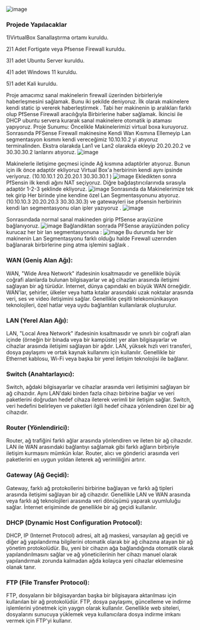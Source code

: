 ![image](https://github.com/hasankilic0663/DHCP-Server-with-PFSense/assets/101570706/1b2d3813-fdc9-494f-9457-9269b37b3619)
### Projede Yapılacaklar

1)VirtualBox Sanallaştırma ortamı kuruldu.

2)1 Adet Fortigate veya Pfsense Firewall kuruldu.

3)1 adet Ubuntu Server kuruldu.

4)1 adet Windows 11 kuruldu.

5)1 adet Kali  kuruldu.

Proje amacımız sanal makinelerin firewall üzerinden birbirleriyle haberleşmesini sağlamak. Bunu iki şekilde deniyoruz. İlk olarak makinelere kendi static ip vererek haberleştirmek . Tabi her makinenin ip aralıkları farklı olup PfSense Firewall aracılığıyla Birbirlerine haber sağlamak. İkincisi ile DHCP ubuntu servera kurarak sanal makinelere otomatik ip ataması yapıyoruz. 
Proje Sunumu: Öncelikle Makinelerimizi virtual boxa kuruyoruz. Sonrasında PFSense Firewall makinesine Kendi Wan Kısmına Ellemeyip Lan segmentasyon  kısmını kendi vereceğimiz 10.10.10.2 yi atıyoruz terminalinden.
Ekstra olarakda Lan1 ve Lan2 olarakda ekleyip 20.20.20.2 ve 30.30.30.2 lanlarını atıyoruz. 
![image](https://github.com/hasankilic0663/DHCP-Server-with-PFSense/assets/101570706/a2a2024e-eccb-4e88-aa59-01cf4bbb35cd)

Makinelerle iletişime geçmesi içinde Ağ kısmına adaptörler atıyoruz. Bunun için ilk önce adaptör ekliyoruz Virtual Box'a herbirinin kendi aynı ipsinde veriyoruz. (10.10.10.1 20.20.20.1 30.30.30.1 )
![image](https://github.com/hasankilic0663/DHCP-Server-with-PFSense/assets/101570706/8360bc55-ac34-4ebe-8bef-a17ad9282773)
Ekledikten sonra PfSensin ilk kendi ağını NAT seçiyoruz. Diğre bağdaştırıcılarınıda sırasıyla adaptör 1-2-3 şeklinde ekliyoruz.
![image](https://github.com/hasankilic0663/DHCP-Server-with-PFSense/assets/101570706/5c92abeb-8d77-44cf-ba7e-7057d1ccd637)
Sonrasında da Makinelerimize tek tek girip Her birinde yine kendine özel Lan Segmentasyonunu atıyoruz. (10.10.10.3 20.20.20.3 30.30.30.3) ve gatewayleri ise pfsensin herbirinin kendi lan segmentasyonu olan ipler yazıyoruz .
![image](https://github.com/hasankilic0663/DHCP-Server-with-PFSense/assets/101570706/b3c5ced6-ce98-44c7-a439-b04c05121b50)

Sonrasındada normal sanal makineden girip PfSense arayüzüne bağlanıyoruz.
![image](https://github.com/hasankilic0663/DHCP-Server-with-PFSense/assets/101570706/398656d4-73ab-4785-bb28-e6fb8ae9d419)
Bağlandıktan sonrada PFSense arayüzünden policy kurucaz her bir lan segmentasyonuna :
![image](https://github.com/hasankilic0663/DHCP-Server-with-PFSense/assets/101570706/9dd0588d-814c-45c9-8362-052dd626c3f0)
Bu durumda her bir makinenin Lan Segmentasyonu farklı olduğu halde Fırewall uzerınden bağlanarak birbirlerine ping atma işlemini sağlaık . 
 

### WAN (Geniş Alan Ağı):
WAN, "Wide Area Network" ifadesinin kısaltmasıdır ve genellikle büyük coğrafi alanlarda bulunan bilgisayarlar ve ağ cihazları arasında iletişimi sağlayan bir ağ türüdür. İnternet, dünya çapındaki en büyük WAN örneğidir. WAN'lar, şehirler, ülkeler veya hatta kıtalar arasındaki uzak noktalar arasında veri, ses ve video iletişimini sağlar. Genellikle çeşitli telekomünikasyon teknolojileri, özel hatlar veya uydu bağlantıları kullanılarak oluşturulur.

### LAN (Yerel Alan Ağı):
LAN, "Local Area Network" ifadesinin kısaltmasıdır ve sınırlı bir coğrafi alan içinde (örneğin bir binada veya bir kampüste) yer alan bilgisayarlar ve cihazlar arasında iletişimi sağlayan bir ağdır. LAN, yüksek hızlı veri transferi, dosya paylaşımı ve ortak kaynak kullanımı için kullanılır. Genellikle bir Ethernet kablosu, Wi-Fi veya başka bir yerel iletişim teknolojisi ile bağlanır.

### Switch (Anahtarlayıcı):
Switch, ağdaki bilgisayarlar ve cihazlar arasında veri iletişimini sağlayan bir ağ cihazıdır. Aynı LAN'daki birden fazla cihazı birbirine bağlar ve veri paketlerini doğrudan hedef cihaza ileterek verimli bir iletişim sağlar. Switch, veri hedefini belirleyen ve paketleri ilgili hedef cihaza yönlendiren özel bir ağ cihazıdır.

### Router (Yönlendirici):
Router, ağ trafiğini farklı ağlar arasında yönlendiren ve ileten bir ağ cihazıdır. LAN ile WAN arasındaki bağlantıyı sağlamak gibi farklı ağların birbiriyle iletişim kurmasını mümkün kılar. Router, alıcı ve gönderici arasında veri paketlerini en uygun yoldan ileterek ağ verimliliğini artırır.

### Gateway (Ağ Geçidi):
Gateway, farklı ağ protokollerini birbirine bağlayan ve farklı ağ tipleri arasında iletişimi sağlayan bir ağ cihazıdır. Genellikle LAN ve WAN arasında veya farklı ağ teknolojileri arasında veri dönüşümü yaparak uyumluluğu sağlar. İnternet erişiminde de genellikle bir ağ geçidi kullanılır.

### DHCP (Dynamic Host Configuration Protocol):
DHCP, IP (Internet Protocol) adresi, alt ağ maskesi, varsayılan ağ geçidi ve diğer ağ yapılandırma bilgilerini otomatik olarak bir ağ cihazına atayan bir ağ yönetim protokolüdür. Bu, yeni bir cihazın ağa bağlandığında otomatik olarak yapılandırılmasını sağlar ve ağ yöneticilerinin her cihazı manuel olarak yapılandırmak zorunda kalmadan ağda kolayca yeni cihazlar eklemesine olanak tanır.

### FTP (File Transfer Protocol):
FTP, dosyaların bir bilgisayardan başka bir bilgisayara aktarılması için kullanılan bir ağ protokolüdür. FTP, dosya paylaşımı, güncelleme ve indirme işlemlerini yönetmek için yaygın olarak kullanılır. Genellikle web siteleri, dosyalarını sunucuya yüklemek veya kullanıcılara dosya indirme imkanı vermek için FTP'yi kullanır.
